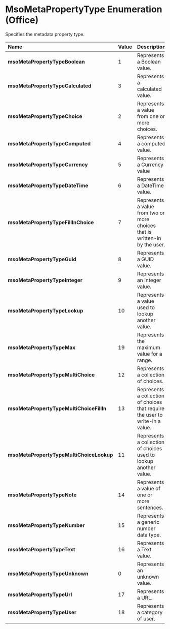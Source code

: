 
# MsoMetaPropertyType Enumeration (Office)

Specifies the metadata property type.



|**Name**|**Value**|**Description**|
|:-----|:-----|:-----|
|**msoMetaPropertyTypeBoolean**|1|Represents a Boolean value.|
|**msoMetaPropertyTypeCalculated**|3|Represents a calculated value.|
|**msoMetaPropertyTypeChoice**|2|Represents a value from one or more choices.|
|**msoMetaPropertyTypeComputed**|4|Represents a computed value.|
|**msoMetaPropertyTypeCurrency**|5|Represents a Currency value|
|**msoMetaPropertyTypeDateTime**|6|Represents a DateTime value.|
|**msoMetaPropertyTypeFillInChoice**|7|Represents a value from two or more choices that is written-in by the user.|
|**msoMetaPropertyTypeGuid**|8|Represents a GUID value.|
|**msoMetaPropertyTypeInteger**|9|Represents an Integer value.|
|**msoMetaPropertyTypeLookup**|10|Represents a value used to lookup another value.|
|**msoMetaPropertyTypeMax**|19|Represents the maximum value for a range.|
|**msoMetaPropertyTypeMultiChoice**|12|Represents a collection of choices.|
|**msoMetaPropertyTypeMultiChoiceFillIn**|13|Represents a collection of choices that require the user to write-in a value.|
|**msoMetaPropertyTypeMultiChoiceLookup**|11|Represents a collection of choices used to lookup another value.|
|**msoMetaPropertyTypeNote**|14|Represents a value of one or more sentences.|
|**msoMetaPropertyTypeNumber**|15|Represents a generic number data type.|
|**msoMetaPropertyTypeText**|16|Represents a Text value.|
|**msoMetaPropertyTypeUnknown**|0|Represents an unknown value.|
|**msoMetaPropertyTypeUrl**|17|Represents a URL.|
|**msoMetaPropertyTypeUser**|18|Represents a category of user.|
